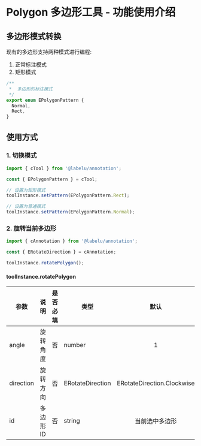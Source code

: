 # Polygon 多边形工具 - 功能使用介绍

## 多边形模式转换

现有的多边形支持两种模式进行编程:

1. 正常标注模式
2. 矩形模式

```ts
/**
 *  多边形的标注模式
 */
export enum EPolygonPattern {
  Normal,
  Rect,
}
```

## 使用方式

### 1. 切换模式

```ts
import { cTool } from '@labelu/annotation';

const { EPolygonPattern } = cTool;

// 设置为矩形模式
toolInstance.setPattern(EPolygonPattern.Rect);

// 设置为普通模式
toolInstance.setPattern(EPolygonPattern.Normal);
```

### 2. 旋转当前多边形

```ts
import { cAnnotation } from '@labelu/annotation';

const { ERotateDirection } = cAnnotation;

toolInstance.rotatePolygon();
```

#### toolInstance.rotatePolygon

| 参数      | 说明      | 是否必填 | 类型             |            默认            |
| --------- | --------- | -------- | ---------------- | :------------------------: |
| angle     | 旋转角度  | 否       | number           |             1              |
| direction | 旋转方向  | 否       | ERotateDirection | ERotateDirection.Clockwise |
| id        | 多边形 ID | 否       | string           |       当前选中多边形       |
